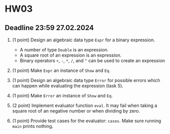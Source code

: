# HW03

## Deadline 23:59 27.02.2024

1. (1 point) Design an algebraic data type `Expr` for a binary expression. 
   * A number of type `Double` is an expression.
   * A square root of an expression is an expression. 
   * Binary operators `+`, `-`, `*`, `/`, and `^` can be used to create an expression

2. (1 point) Make `Expr` an instance of `Show` and `Eq`.

3. (1 point) Design an algebraic data type `Error` for possible errors which can happen while evaluating the expression (task 5). 

4. (1 point) Make `Error` an instance of `Show` and `Eq`. 

5. (2 point) Implement evaluator function `eval`. It may fail when taking a square root of an negative number or when dividing by zero. 

6. (1 point) Provide test cases for the evaluator: `cases`. Make sure running `main` prints nothing. 